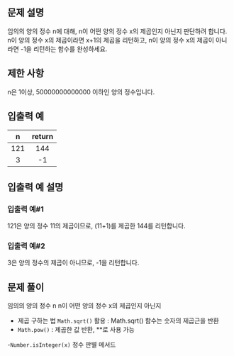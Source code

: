 ## 문제 설명

임의의 양의 정수 n에 대해, n이 어떤 양의 정수 x의 제곱인지 아닌지 판단하려 합니다.
n이 양의 정수 x의 제곱이라면 x+1의 제곱을 리턴하고, n이 양의 정수 x의 제곱이 아니라면 -1을 리턴하는 함수를 완성하세요.

## 제한 사항

n은 1이상, 50000000000000 이하인 양의 정수입니다.

## 입출력 예

|  n  | return |
| :-: | :----: |
| 121 |  144   |
|  3  |   -1   |

## 입출력 예 설명

### 입출력 예#1

121은 양의 정수 11의 제곱이므로, (11+1)를 제곱한 144를 리턴합니다.

### 입출력 예#2

3은 양의 정수의 제곱이 아니므로, -1을 리턴합니다.

## 문제 풀이

임의의 양의 정수 n
n이 어떤 양의 정수 x의 제곱인지 아닌지

- 제곱 구하는 법 `Math.sqrt()` 활용
  : Math.sqrt() 함수는 숫자의 제곱근을 반환
- `Math.pow()`
  : 제곱한 값 반환, \*\*로 사용 가능

-`Number.isInteger(x)` 정수 판별 메서드
